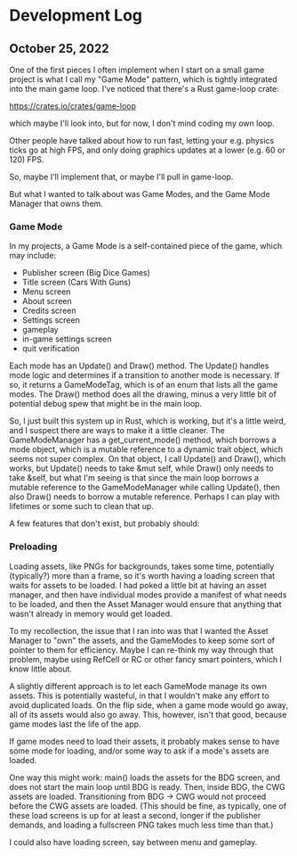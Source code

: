 # Development Log

## October 25, 2022

One of the first pieces I often implement when I start on a small game
project is what I call my "Game Mode" pattern, which is tightly
integrated into the main game loop. I've noticed that there's a Rust
game-loop crate:

https://crates.io/crates/game-loop

which maybe I'll look into, but for now, I don't mind coding my own
loop.

Other people have talked about how to run fast, letting your
e.g. physics ticks go at high FPS, and only doing graphics updates at
a lower (e.g. 60 or 120) FPS.

So, maybe I'll implement that, or maybe I'll pull in game-loop.

But what I wanted to talk about was Game Modes, and the Game Mode
Manager that owns them.

### Game Mode

In my projects, a Game Mode is a self-contained piece of the game,
which may include:

- Publisher screen (Big Dice Games)
- Title screen (Cars With Guns)
- Menu screen
- About screen
- Credits screen
- Settings screen
- gameplay
- in-game settings screen
- quit verification

Each mode has an Update() and Draw() method. The Update() handles mode
logic and determines if a transition to another mode is necessary. If
so, it returns a GameModeTag, which is of an enum that lists all the
game modes. The Draw() method does all the drawing, minus a very
little bit of potential debug spew that might be in the main loop.


So, I just built this system up in Rust, which is working, but it's a
little weird, and I suspect there are ways to make it a little
cleaner. The GameModeManager has a get_current_mode() method, which
borrows a mode object, which is a mutable reference to a dynamic trait
object, which seems not super complex. On that object, I call Update()
and Draw(), which works, but Update() needs to take &mut self, while
Draw() only needs to take &self, but what I'm seeing is that since the
main loop borrows a mutable reference to the GameModeManager while
calling Update(), then also Draw() needs to borrow a mutable
reference. Perhaps I can play with lifetimes or some such to clean
that up.


A few features that don't exist, but probably should:

### Preloading

Loading assets, like PNGs for backgrounds, takes some time,
potentially (typically?) more than a frame, so it's worth having a
loading screen that waits for assets to be loaded. I had poked a
little bit at having an asset manager, and then have individual modes
provide a manifest of what needs to be loaded, and then the Asset
Manager would ensure that anything that wasn't already in memory would
get loaded.

To my recollection, the issue that I ran into was that I wanted the
Asset Manager to "own" the assets, and the GameModes to keep some sort
of pointer to them for efficiency. Maybe I can re-think my way through
that problem, maybe using RefCell or RC or other fancy smart pointers,
which I know little about.

A slightly different approach is to let each GameMode manage its own
assets. This is potentially wasteful, in that I wouldn't make any
effort to avoid duplicated loads. On the flip side, when a game mode
would go away, all of its assets would also go away. This, however,
isn't that good, because game modes last the life of the app.

If game modes need to load their assets, it probably makes sense to
have some mode for loading, and/or some way to ask if a mode's assets
are loaded.

One way this might work: main() loads the assets for the BDG screen,
and does not start the main loop until BDG is ready. Then, inside BDG,
the CWG assets are loaded. Transitioning from BDG -> CWG would not
proceed before the CWG assets are loaded. (This should be fine, as
typically, one of these load screens is up for at least a second,
longer if the publisher demands, and loading a fullscreen PNG takes
much less time than that.)

I could also have loading screen, say between menu and gameplay.

